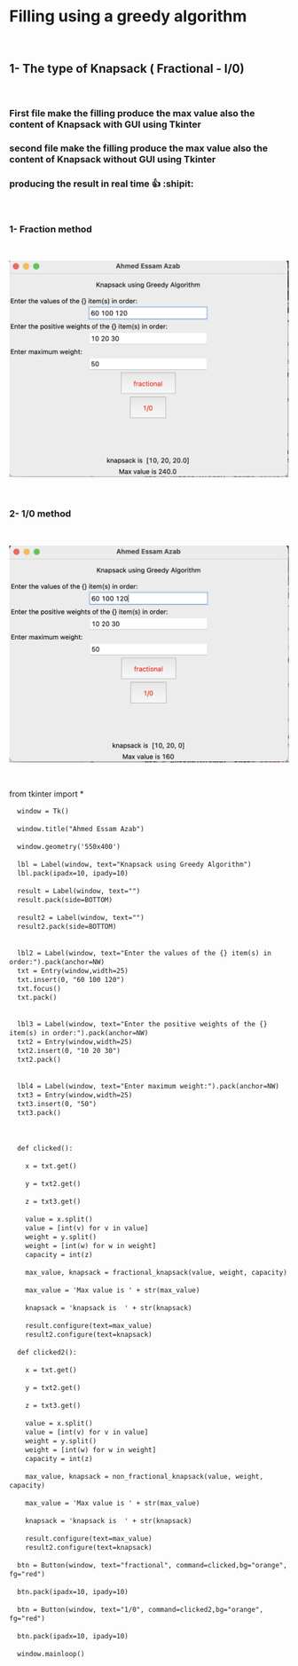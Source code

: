 # Filling using a greedy algorithm

<br />

## 1- The type of Knapsack ( Fractional - I/0)  

<br />

### First file make the filling produce the max value also the content of Knapsack with GUI using Tkinter
### second file make the filling produce the max value also the content of Knapsack without GUI using Tkinter
### producing the result in real time :+1: :shipit:

<br />


### 1- Fraction method
<br />


![alt text](https://github.com/ahmedazab1235/Knapsack-Greedy-Algorithm-Fractional-and-1-0/blob/main/Screen%20Shot%202021-06-23%20at%209.09.43%20PM.png?raw=true)


<br />


### 2- 1/0 method

<br />


![alt text](https://github.com/ahmedazab1235/Knapsack-Greedy-Algorithm-Fractional-and-1-0/blob/main/Screen%20Shot%202021-06-23%20at%209.10.00%20PM.png?raw=true)


<br />



   from tkinter import *



      window = Tk()

      window.title("Ahmed Essam Azab")

      window.geometry('550x400')

      lbl = Label(window, text="Knapsack using Greedy Algorithm")
      lbl.pack(ipadx=10, ipady=10)

      result = Label(window, text="")
      result.pack(side=BOTTOM)

      result2 = Label(window, text="")
      result2.pack(side=BOTTOM)


      lbl2 = Label(window, text="Enter the values of the {} item(s) in order:").pack(anchor=NW)
      txt = Entry(window,width=25)
      txt.insert(0, "60 100 120")
      txt.focus()
      txt.pack()


      lbl3 = Label(window, text="Enter the positive weights of the {} item(s) in order:").pack(anchor=NW)
      txt2 = Entry(window,width=25)
      txt2.insert(0, "10 20 30")
      txt2.pack()


      lbl4 = Label(window, text="Enter maximum weight:").pack(anchor=NW)
      txt3 = Entry(window,width=25)
      txt3.insert(0, "50")
      txt3.pack()



      def clicked():

        x = txt.get()

        y = txt2.get()

        z = txt3.get()

        value = x.split()
        value = [int(v) for v in value]
        weight = y.split()
        weight = [int(w) for w in weight]
        capacity = int(z)

        max_value, knapsack = fractional_knapsack(value, weight, capacity)

        max_value = 'Max value is ' + str(max_value)

        knapsack = 'knapsack is  ' + str(knapsack)

        result.configure(text=max_value)
        result2.configure(text=knapsack)

      def clicked2():

        x = txt.get()

        y = txt2.get()

        z = txt3.get()

        value = x.split()
        value = [int(v) for v in value]
        weight = y.split()
        weight = [int(w) for w in weight]
        capacity = int(z)

        max_value, knapsack = non_fractional_knapsack(value, weight, capacity)

        max_value = 'Max value is ' + str(max_value)

        knapsack = 'knapsack is  ' + str(knapsack)

        result.configure(text=max_value)
        result2.configure(text=knapsack)

      btn = Button(window, text="fractional", command=clicked,bg="orange", fg="red")

      btn.pack(ipadx=10, ipady=10)

      btn = Button(window, text="1/0", command=clicked2,bg="orange", fg="red")

      btn.pack(ipadx=10, ipady=10)

      window.mainloop()
      



